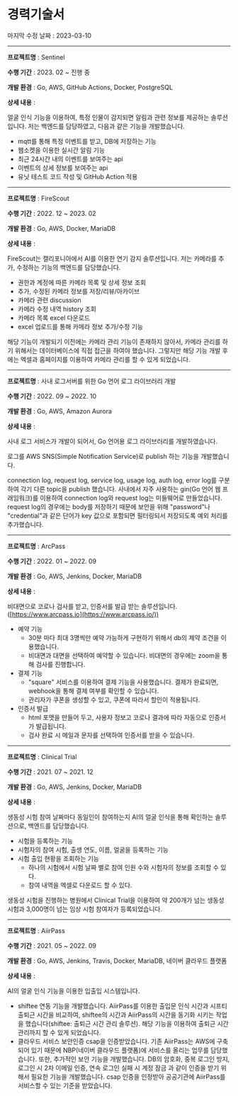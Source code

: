 # 경력기술서

마지막 수정 날짜 : 2023-03-10

---

**프로젝트명** : Sentinel

**수행 기간** : 2023. 02 ~ 진행 중

**개발 환경** : Go, AWS, GitHub Actions, Docker, PostgreSQL

**상세 내용** : 

얼굴 인식 기능을 이용하여, 특정 인물이 감지되면 알림과 관련 정보를 제공하는 솔루션입니다.
저는 백엔드를 담당하였고, 다음과 같은 기능을 개발했습니다.

- mqtt를 통해 특정 이벤트를 받고, DB에 저장하는 기능
- 웹소켓을 이용한 실시간 알림 기능
- 최근 24시간 내의 이벤트를 보여주는 api
- 이벤트의 상세 정보를 보여주는 api
- 유닛 테스트 코드 작성 및 GitHub Action 적용

---

**프로젝트명** : FireScout

**수행 기간** : 2022. 12 ~ 2023. 02

**개발 환경** : Go, AWS, Docker, MariaDB

**상세 내용** : 

FireScout는 캘리포니아에서 AI를 이용한 연기 감지 솔루션입니다.
저는 카메라를 추가, 수정하는 기능의 백엔드를 담당했습니다.

- 권한과 계정에 따른 카메라 목록 및 상세 정보 조회
- 추가, 수정된 카메라 정보를 저장/리뷰/아카이브
- 카메라 관련 discussion
- 카메라 수정 내역 history 조회
- 카메라 목록 excel 다운로드
- excel 업로드를 통해 카메라 정보 추가/수정 기능

해당 기능이 개발되기 이전에는 카메라 관리 기능이 존재하지 않아서, 카메라 관리를 하기 위해서는 데이터베이스에 직접 접근을 하여야 했습니다. 그렇지만 해당 기능 개발 후에는 엑셀과 홈페이지를 이용하여 카메라 관리를 할 수 있게 되었습니다.

---

**프로젝트명** : 사내 로그서버를 위한 Go 언어 로그 라이브러리 개발

**수행 기간** : 2022. 09 ~ 2022. 10

**개발 환경** : Go, AWS, Amazon Aurora

**상세 내용** : 

사내 로그 서비스가 개발이 되어서, Go 언어용 로그 라이브러리를 개발하였습니다.

로그를 AWS SNS(Simple Notification Service)로 publish 하는 기능을 개발했습니다.

connection log, request log, service log, usage log, auth log, error log를 구분하여 각기 다른 topic을 publish 했습니다.
사내에서 자주 사용하는 gin(Go 언어 웹 프래임워크)를 이용하여 connection log와 request log는 미들웨어로 만들었습니다.
request log의 경우에는 body를 저장하기 때문에 보안을 위해 "password"나 "credential"과 같은 단어가 key 값으로 포함되면 필터링되서 저장되도록 예외 처리를 추가했습니다.

---

**프로젝트명** : ArcPass

**수행 기간** : 2022. 01 ~ 2022. 09

**개발 환경** : Go, AWS, Jenkins, Docker, MariaDB

**상세 내용** : 

비대면으로 코로나 검사를 받고, 인증서를 발급 받는 솔루션입니다. ([https://www.arcpass.io](https://www.arcpass.io/))

- 예약 기능
    - 30분 마다 최대 3명씩만 예약 가능하게 구현하기 위해서 db의 제약 조건을 이용했습니다.
    - 비대면과 대면을 선택하여 예약할 수 있습니다. 비대면의 경우에는 zoom을 통해 검사를 진행합니다.
- 결제 기능
    - "square" 서비스를 이용하여 결제 기능을 사용했습니다. 결제가 완료되면, webhook을 통해 결제 여부를 확인할 수 있습니다.
    - 관리자가 쿠폰을 생성할 수 있고, 쿠폰에 따라서 할인이 적용됩니다.
- 인증서 발급
    - html 포맷을 만들어 두고, 사용자 정보고 코로나 결과에 따라 자동으로 인증서가 발급됩니다.
    - 검사 완료 시 메일과 문자를 선택하여 인증서를 받을 수 있습니다.

---

**프로젝트명** : Clinical Trial

**수행 기간** : 2021. 07 ~ 2021. 12

**개발 환경** : Go, AWS, Jenkins, Docker, MariaDB

**상세 내용** : 

생동성 시험 참여 날짜마다 동일인이 참여하는지 AI의 얼굴 인식을 통해 확인하는 솔루션으로, 백엔드를 담당했습니다.

- 시험을 등록하는 기능
- 시험자의 참여 시험, 출생 연도, 이름, 얼굴을 등록하는 기능
- 시험 출입 현황을 조회하는 기능
    - 하나의 시험에서 시험 날짜 별로 참여 인원 수와 시험자의 정보를 조회할 수 있다.
    - 참여 내역을 엑셀로 다운로드 할 수 있다.

생동성 시험을 진행하는 병원에서 Clinical Trial을 이용하여 약 200개가 넘는 생동성 시험과 3,000명이 넘는 임상 시험 참여자가 등록되었습니다.

---

**프로젝트명** : AiirPass

**수행 기간** : 2021. 05 ~ 2022. 09

**개발 환경** : Go, AWS, Jenkins, Travis, Docker, MariaDB, 네이버 클라우드 플랫폼

**상세 내용** : 

AI의 얼굴 인식 기능을 이용한 입출입 시스템입니다.

- shiftee 연동 기능을 개발했습니다.
AiirPass를 이용한 출입문 인식 시간과 시프티 출퇴근 시간을 비교하여, shiftee의 시간과 AiirPass의 시간을 동기화 시키는 작업을 했습니다(shiftee: 출퇴근 시간 관리 솔루션). 해당 기능을 이용하여 출퇴근 시간 관리까지 할 수 있게 되었습니다.
- 클라우드 서비스 보안인증 csap을 인증받았습니다.
기존 AiirPass는 AWS에 구축되어 있기 때문에 NBP(네이버 클라우드 플랫폼)에 서비스를 올리는 업무를 담당했습니다. 또한, 추가적인 보안 기능을 개발했습니다. DB의 암호화, 중복 로그인 방지, 로그인 시 2차 이메일 인증, 연속 로그인 실패 시 계정 잠금 과 같이 인증을 받기 위해서 필요한 기능을 개발했습니다.
csap 인증을 인정받아 공공기관에 AiirPass를 서비스할 수 있는 기준을 받았습니다.
